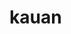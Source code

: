 # kauan
<!DOCTYPE html>
<html>
    <head>
        <title>Minha página</title>
        <meta charset="utf-8">
        <link rel="stylesheet" href="style.css">
        <style>
            img {
                display: block;
                margin: 0 auto;
            }
            h2{
                font: times new roman;
                text-decoration: underline;
                text-align: center;
                background: black;
                color: white;
                font-family: Times New Roman;
            }
            ol li{
                color: white;
                font-weight: bold;
                text-align: center;
                font-size: 25px;
                background: navy;
                padding: 5px;

            }
        </style>
    </head>
   
    <body bgcolor="yellow">
       
        <h1>SITE DO PROFESSOR RÔMULO</h1>
        <img src="https://st.depositphotos.com/1526816/1891/v/600/depositphotos_18916471-stock-illustration-a-classroom.jpg&quot; width="35%">
        <p id="primeirop">Este é o 1º <b>parágrafo</b> do site do prof. Rômulo, que está sendo criado com os alunos.</p>
        <p id="segundop">2º<i>parágrafo</i> que está se desenvolvendo na aula de pensamento computacional.</p>
        <p id="terceirop">3º e último parágrafo de exemplo de texto na página do site em HTML e CSS <u>Parágrafo</u> do meu site</p>

        <h2>LISTA de ALUNOS</h2>
        <ol>
            <li>Ambrósio</li>
            <li>Benevaldo</li>
            <li>Crizeulda</li>
            <li>Dinailze</li>
            <li>Estudelson</li>
        </ol>
   

    </body>
</html>
